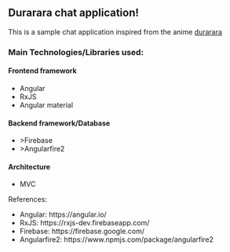 <h2> Durarara chat application!</h2>
<p> This is a sample chat application inspired from the anime <a href="https://en.wikipedia.org/wiki/Durarara!!">durarara</a></p>

<h3>Main Technologies/Libraries used:</h3>
<h4>Frontend framework</h4>
<ul>
    <li>Angular</li>
    <li>RxJS</li>
    <li>Angular material</li>
</ul>
<h4>Backend framework/Database</h4>
<ul>
    <li>>Firebase</li>
    <li>>Angularfire2</li>
</ul>
<h4>Architecture</h4>
<ul>
    <li>MVC</li>
</ul>

<p>References:</p>
<ul> 
    <li>Angular: https://angular.io/ </li>
    <li>RxJS: https://rxjs-dev.firebaseapp.com/ </li>
    <li>Firebase: https://firebase.google.com/</li>
    <li>Angularfire2: https://www.npmjs.com/package/angularfire2</li>
</ul>

